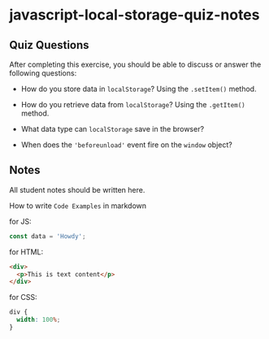 # javascript-local-storage-quiz-notes

## Quiz Questions

After completing this exercise, you should be able to discuss or answer the following questions:

- How do you store data in `localStorage`?
  Using the `.setItem()` method.

- How do you retrieve data from `localStorage`?
  Using the `.getItem()` method.

- What data type can `localStorage` save in the browser?

- When does the `'beforeunload'` event fire on the `window` object?

## Notes

All student notes should be written here.

How to write `Code Examples` in markdown

for JS:

```javascript
const data = 'Howdy';
```

for HTML:

```html
<div>
  <p>This is text content</p>
</div>
```

for CSS:

```css
div {
  width: 100%;
}
```
